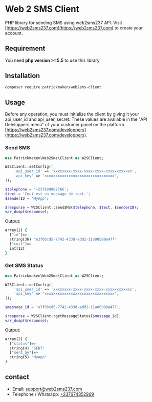 # Web 2 SMS Client

PHP library for sending SMS using web2sms237 API. Visit [https://web2sms237.com](https://web2sms237.com) to create your account.

## Requirement

You need **php version >=5.5** to use this library

## Installation

```bash
composer require patrickmaken/web2sms-client
```

## Usage

Before any operation, you must initialize the client by giving it your api_user_id and api_user_secret. These values are available in the "API Deleloppers menu" of your customer panel on the platform [https://web2sms237.com/developpers](https://web2sms237.com/developpers).

### Send SMS

```php
use Patrickmaken\Web2Sms\Client as W2SClient;

W2SClient::setConfig([
    'api_user_id' => 'xxxxxxxx-xxxx-xxxx-xxxx-xxxxxxxxxxxx',
    'api_key' => 'xxxxxxxxxxxxxxxxxxxxxxxxxxxxxxxx',
]);

$telephone = '+237699887766';
$text = 'Ceci est un message de test.';
$senderID = 'MyApp';

$response = W2SClient::sendSMS($telephone, $text, $senderID);
var_dump($response);
```

Output:
```bash
array(2) {
  ["id"]=>
  string(36) "e3f0bcd5-7742-433d-add2-11a00b89a477"
  ["cost"]=>
  int(12)
}
```

### Get SMS Status

```php
use Patrickmaken\Web2Sms\Client as W2SClient;

W2SClient::setConfig([
    'api_user_id' => 'xxxxxxxx-xxxx-xxxx-xxxx-xxxxxxxxxxxx',
    'api_key' => 'xxxxxxxxxxxxxxxxxxxxxxxxxxxxxxxx',
]);

$message_id = 'e3f0bcd5-7742-433d-add2-11a00b89a477';

$response = W2SClient::getMessageStatus($message_id);
var_dump($response);
```

Output:
```bash
array(2) {
  ["status"]=>
  string(4) "SENT"
  ["sent_by"]=>
  string(5) "MyApp"
}
```

## contact
+ Email: [support@web2sms237.com](mailto:support@web2sms237.com)
+ Telephone / Whatsapp: [+237674352969](https://wa.me/237697275587)
